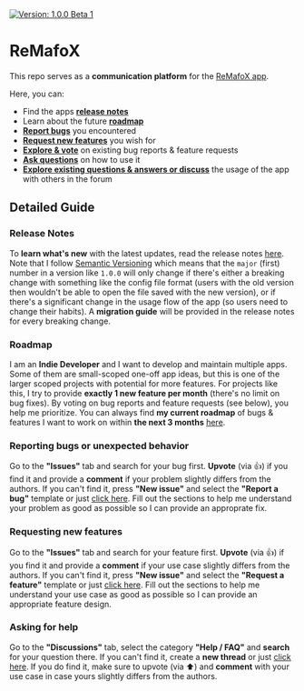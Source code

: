 <a href="https://github.com/FlineDev/ReMafoX/releases">
  <img src="https://img.shields.io/badge/Version-1.0.0%20Beta%201-informational.svg"
       alt="Version: 1.0.0 Beta 1">
</a>

# ReMafoX

This repo serves as a **communication platform** for the [ReMafoX app](https://apps.apple.com/us/app/remafox-gui-for-bartycrouch/id1605635026).

Here, you can:

- Find the apps **[release notes](https://github.com/FlineDev/ReMafoX/releases)**
- Learn about the future **[roadmap](https://github.com/FlineDev/ReMafoX/milestones?direction=asc&sort=due_date&state=open)**
- **[Report bugs](https://github.com/FlineDev/ReMafoX-Feedback/issues/new?labels=Bug+Report&template=bug_report.md&title=%5BBug%5D+%3Cyour+bug+title%3E)** you encountered
- **[Request new features](https://github.com/FlineDev/ReMafoX-Feedback/issues/new?labels=Feature+Request&template=feature_request.md&title=%5BFeat%5D+%3Cyour+feature+title%3E)** you wish for
- **[Explore & vote](https://github.com/FlineDev/ReMafoX/issues?q=is%3Aissue+sort%3Aupdated+)** on existing bug reports & feature requests
- **[Ask questions](https://github.com/FlineDev/ReMafoX/discussions/new?category=help-faq)** on how to use it
- **[Explore existing questions & answers or discuss](https://github.com/FlineDev/ReMafoX/discussions)** the usage of the app with others in the forum

## Detailed Guide

### Release Notes

To **learn what's new** with the latest updates, read the release notes [here](https://github.com/FlineDev/ReMafoX/releases). Note that I follow [Semantic Versioning](https://semver.org) which means that the `major` (first) number in a version like `1.0.0` will only change if there's either a breaking change with something like the config file format (users with the old version then wouldn't be able to open the file saved with the new version), or if there's a significant change in the usage flow of the app (so users need to change their habits). A **migration guide** will be provided in the release notes for every breaking change.

### Roadmap

I am an **Indie Developer** and I want to develop and maintain multiple apps. Some of them are small-scoped one-off app ideas, but this is one of the larger scoped projects with potential for more features. For projects like this, I try to provide **exactly 1 new feature per month** (there's no limit on bug fixes). By voting on bug reports and feature requests (see below), you help me prioritize. You can always find **my current roadmap** of bugs & features I want to work on within **the next 3 months** [here](https://github.com/FlineDev/ReMafoX/milestones?direction=asc&sort=due_date&state=open).

### Reporting bugs or unexpected behavior

Go to the **"Issues"** tab and search for your bug first. **Upvote** (via 👍) if you find it and provide a **comment** if your problem slightly differs from the authors. If you can't find it, press **"New issue"** and select the **"Report a bug"** template or just [click here](https://github.com/FlineDev/ReMafoX-Feedback/issues/new?labels=Bug+Report&template=bug_report.md&title=%5BBug%5D+%3Cyour+bug+title%3E).
Fill out the sections to help me understand your problem as good as possible so I can provide an approprate fix.

### Requesting new features

Go to the **"Issues"** tab and search for your feature first. **Upvote** (via 👍) if you find it and provide a **comment** if your use case slightly differs from the authors. If you can't find it, press **"New issue"** and select the **"Request a feature"** template or just [click here](https://github.com/FlineDev/ReMafoX-Feedback/issues/new?labels=Feature+Request&template=feature_request.md&title=%5BFeat%5D+%3Cyour+feature+title%3E).
Fill out the sections to help me understand your use case as good as possible so I can provide an appropriate feature design.

### Asking for help

Go to the **"Discussions"** tab, select the category **"Help / FAQ"** and **search** for your question there. If you can't find it, create a **new thread** or just [click here](https://github.com/FlineDev/ReMafoX/discussions/new?category=help-faq). If you do find it, make sure to upvote (via ⬆️) and **comment** with your use case in case yours slightly differs from the authors.
